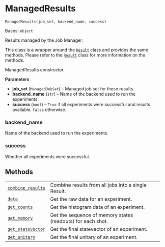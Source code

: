 # ManagedResults

<span id="undefined" />

`ManagedResults(job_set, backend_name, success)`

Bases: `object`

Results managed by the Job Manager.

This class is a wrapper around the [`Result`](qiskit.result.Result#qiskit.result.Result "qiskit.result.Result") class and provides the same methods. Please refer to the [`Result`](qiskit.result.Result#qiskit.result.Result "qiskit.result.Result") class for more information on the methods.

ManagedResults constructor.

**Parameters**

*   **job\_set** (`ManagedJobSet`) – Managed job set for these results.
*   **backend\_name** (`str`) – Name of the backend used to run the experiments.
*   **success** (`bool`) – `True` if all experiments were successful and results available. `False` otherwise.

<span id="undefined" />

### backend\_name

Name of the backend used to run the experiments.

<span id="undefined" />

### success

Whether all experiments were successful.

## Methods

|                                                                                                                                                                                                               |                                                             |
| ------------------------------------------------------------------------------------------------------------------------------------------------------------------------------------------------------------- | ----------------------------------------------------------- |
| [`combine_results`](qiskit.providers.ibmq.managed.ManagedResults.combine_results#qiskit.providers.ibmq.managed.ManagedResults.combine_results "qiskit.providers.ibmq.managed.ManagedResults.combine_results") | Combine results from all jobs into a single Result.         |
| [`data`](qiskit.providers.ibmq.managed.ManagedResults.data#qiskit.providers.ibmq.managed.ManagedResults.data "qiskit.providers.ibmq.managed.ManagedResults.data")                                             | Get the raw data for an experiment.                         |
| [`get_counts`](qiskit.providers.ibmq.managed.ManagedResults.get_counts#qiskit.providers.ibmq.managed.ManagedResults.get_counts "qiskit.providers.ibmq.managed.ManagedResults.get_counts")                     | Get the histogram data of an experiment.                    |
| [`get_memory`](qiskit.providers.ibmq.managed.ManagedResults.get_memory#qiskit.providers.ibmq.managed.ManagedResults.get_memory "qiskit.providers.ibmq.managed.ManagedResults.get_memory")                     | Get the sequence of memory states (readouts) for each shot. |
| [`get_statevector`](qiskit.providers.ibmq.managed.ManagedResults.get_statevector#qiskit.providers.ibmq.managed.ManagedResults.get_statevector "qiskit.providers.ibmq.managed.ManagedResults.get_statevector") | Get the final statevector of an experiment.                 |
| [`get_unitary`](qiskit.providers.ibmq.managed.ManagedResults.get_unitary#qiskit.providers.ibmq.managed.ManagedResults.get_unitary "qiskit.providers.ibmq.managed.ManagedResults.get_unitary")                 | Get the final unitary of an experiment.                     |
